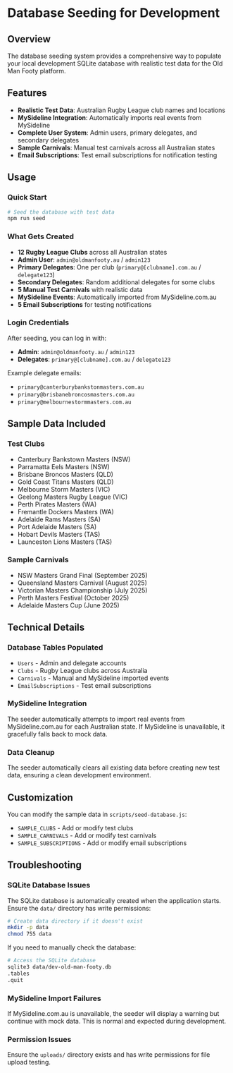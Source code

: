 # Database Seeding for Development

## Overview
The database seeding system provides a comprehensive way to populate your local development SQLite database with realistic test data for the Old Man Footy platform.

## Features
- **Realistic Test Data**: Australian Rugby League club names and locations
- **MySideline Integration**: Automatically imports real events from MySideline
- **Complete User System**: Admin users, primary delegates, and secondary delegates
- **Sample Carnivals**: Manual test carnivals across all Australian states
- **Email Subscriptions**: Test email subscriptions for notification testing

## Usage

### Quick Start
```bash
# Seed the database with test data
npm run seed
```

### What Gets Created
- **12 Rugby League Clubs** across all Australian states
- **Admin User**: `admin@oldmanfooty.au` / `admin123`
- **Primary Delegates**: One per club (`primary@[clubname].com.au` / `delegate123`)
- **Secondary Delegates**: Random additional delegates for some clubs
- **5 Manual Test Carnivals** with realistic data
- **MySideline Events**: Automatically imported from MySideline.com.au
- **5 Email Subscriptions** for testing notifications

### Login Credentials
After seeding, you can log in with:
- **Admin**: `admin@oldmanfooty.au` / `admin123`
- **Delegates**: `primary@[clubname].com.au` / `delegate123`

Example delegate emails:
- `primary@canterburybankstonmasters.com.au`
- `primary@brisbanebroncosmasters.com.au`
- `primary@melbournestormmasters.com.au`

## Sample Data Included

### Test Clubs
- Canterbury Bankstown Masters (NSW)
- Parramatta Eels Masters (NSW)
- Brisbane Broncos Masters (QLD)
- Gold Coast Titans Masters (QLD)
- Melbourne Storm Masters (VIC)
- Geelong Masters Rugby League (VIC)
- Perth Pirates Masters (WA)
- Fremantle Dockers Masters (WA)
- Adelaide Rams Masters (SA)
- Port Adelaide Masters (SA)
- Hobart Devils Masters (TAS)
- Launceston Lions Masters (TAS)

### Sample Carnivals
- NSW Masters Grand Final (September 2025)
- Queensland Masters Carnival (August 2025)
- Victorian Masters Championship (July 2025)
- Perth Masters Festival (October 2025)
- Adelaide Masters Cup (June 2025)

## Technical Details

### Database Tables Populated
- `Users` - Admin and delegate accounts
- `Clubs` - Rugby League clubs across Australia
- `Carnivals` - Manual and MySideline imported events
- `EmailSubscriptions` - Test email subscriptions

### MySideline Integration
The seeder automatically attempts to import real events from MySideline.com.au for each Australian state. If MySideline is unavailable, it gracefully falls back to mock data.

### Data Cleanup
The seeder automatically clears all existing data before creating new test data, ensuring a clean development environment.

## Customization

You can modify the sample data in `scripts/seed-database.js`:
- `SAMPLE_CLUBS` - Add or modify test clubs
- `SAMPLE_CARNIVALS` - Add or modify test carnivals
- `SAMPLE_SUBSCRIPTIONS` - Add or modify email subscriptions

## Troubleshooting

### SQLite Database Issues
The SQLite database is automatically created when the application starts. Ensure the `data/` directory has write permissions:
```bash
# Create data directory if it doesn't exist
mkdir -p data
chmod 755 data
```

If you need to manually check the database:
```bash
# Access the SQLite database
sqlite3 data/dev-old-man-footy.db
.tables
.quit
```

### MySideline Import Failures
If MySideline.com.au is unavailable, the seeder will display a warning but continue with mock data. This is normal and expected during development.

### Permission Issues
Ensure the `uploads/` directory exists and has write permissions for file upload testing.